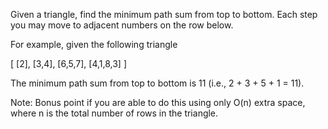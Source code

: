 Given a triangle, find the minimum path sum from top to bottom. Each step you may move to adjacent numbers on the row below.


For example, given the following triangle

[
     [2],
    [3,4],
   [6,5,7],
  [4,1,8,3]
]



The minimum path sum from top to bottom is 11 (i.e., 2 + 3 + 5 + 1 = 11).



Note:
Bonus point if you are able to do this using only O(n) extra space, where n is the total number of rows in the triangle.
